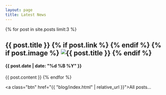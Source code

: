 ```yaml
---
layout: page
title: Latest News
---
```


{% for post in site.posts limit:3 %}
<h2>
	{{ post.title }}
	{% if post.link %}
	<small>
		<a href="{{ post.link }}"><i class="fas fa-link"></i></a>
	</small>
	{% endif %}
	{% if post.image %}
	<img src="{{ post.image }}" alt="{{ post.title }}" class="post-image shadow-light"/>
	{% endif %}
</h2>
<h4>{{ post.date | date: "%d %B %Y" }}</h4>
{{ post.content }}
{% endfor %}

<a class="btn" href="{{ "blog/index.html" | relative_url }}">All posts...</a>
